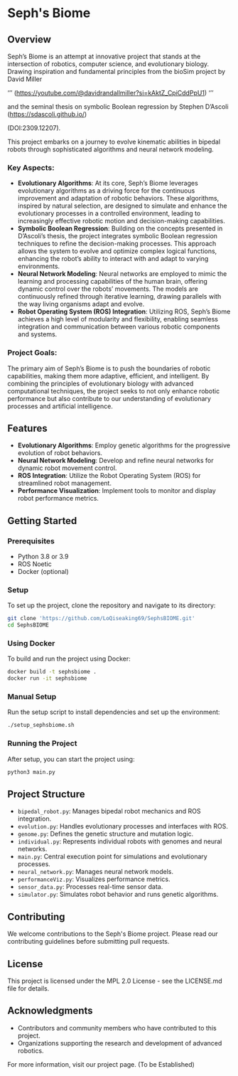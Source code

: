# Seph's Biome

## Overview

Seph’s Biome is an attempt at innovative project that stands at the intersection of robotics, computer science, and evolutionary biology. Drawing inspiration and fundamental principles from the bioSim project by David Miller

‘’’
(https://youtube.com/@davidrandallmiller?si=kAktZ_CpiCddPpU1)
‘’’

 and the seminal thesis on symbolic Boolean regression by Stephen D’Ascoli (https://sdascoli.github.io/)
 
 (DOI:2309.12207). 

This project embarks on a journey to evolve kinematic abilities in bipedal robots through sophisticated algorithms and neural network modeling.

### Key Aspects:

- **Evolutionary Algorithms**: At its core, Seph’s Biome leverages evolutionary algorithms as a driving force for the continuous improvement and adaptation of robotic behaviors. These algorithms, inspired by natural selection, are designed to simulate and enhance the evolutionary processes in a controlled environment, leading to increasingly effective robotic motion and decision-making capabilities.
- **Symbolic Boolean Regression**: Building on the concepts presented in D’Ascoli’s thesis, the project integrates symbolic Boolean regression techniques to refine the decision-making processes. This approach allows the system to evolve and optimize complex logical functions, enhancing the robot’s ability to interact with and adapt to varying environments.
- **Neural Network Modeling**: Neural networks are employed to mimic the learning and processing capabilities of the human brain, offering dynamic control over the robots’ movements. The models are continuously refined through iterative learning, drawing parallels with the way living organisms adapt and evolve.
- **Robot Operating System (ROS) Integration**: Utilizing ROS, Seph’s Biome achieves a high level of modularity and flexibility, enabling seamless integration and communication between various robotic components and systems.

### Project Goals:

The primary aim of Seph’s Biome is to push the boundaries of robotic capabilities, making them more adaptive, efficient, and intelligent. By combining the principles of evolutionary biology with advanced computational techniques, the project seeks to not only enhance robotic performance but also contribute to our understanding of evolutionary processes and artificial intelligence.


## Features
- **Evolutionary Algorithms**: Employ genetic algorithms for the progressive evolution of robot behaviors.
- **Neural Network Modeling**: Develop and refine neural networks for dynamic robot movement control.
- **ROS Integration**: Utilize the Robot Operating System (ROS) for streamlined robot management.
- **Performance Visualization**: Implement tools to monitor and display robot performance metrics.

## Getting Started
### Prerequisites
- Python 3.8 or 3.9
- ROS Noetic
- Docker (optional)

### Setup
To set up the project, clone the repository and navigate to its directory:

```bash
git clone 'https://github.com/LoQiseaking69/SephsBIOME.git'
cd SephsBIOME
```

### Using Docker
To build and run the project using Docker:

```bash
docker build -t sephsbiome .
docker run -it sephsbiome
```

### Manual Setup
Run the setup script to install dependencies and set up the environment:

```bash
./setup_sephsbiome.sh
```

### Running the Project
After setup, you can start the project using:

```bash
python3 main.py
```

## Project Structure
- `bipedal_robot.py`: Manages bipedal robot mechanics and ROS integration.
- `evolution.py`: Handles evolutionary processes and interfaces with ROS.
- `genome.py`: Defines the genetic structure and mutation logic.
- `individual.py`: Represents individual robots with genomes and neural networks.
- `main.py`: Central execution point for simulations and evolutionary processes.
- `neural_network.py`: Manages neural network models.
- `performanceViz.py`: Visualizes performance metrics.
- `sensor_data.py`: Processes real-time sensor data.
- `simulator.py`: Simulates robot behavior and runs genetic algorithms.

## Contributing
We welcome contributions to the Seph's Biome project. Please read our contributing guidelines before submitting pull requests.

## License
This project is licensed under the MPL 2.0 License - see the LICENSE.md file for details.

## Acknowledgments
- Contributors and community members who have contributed to this project.
- Organizations supporting the research and development of advanced robotics.

For more information, visit our project page. (To be Established)
